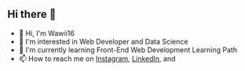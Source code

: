 ## Hi there 👋

<!--
**wawii16/wawii16** is a ✨ _special_ ✨ repository because its `README.md` (this file) appears on your GitHub profile.

Here are some ideas to get you started:

- 🔭 I’m currently working on ...
- 🌱 I’m currently learning ...
- 👯 I’m looking to collaborate on ...
- 🤔 I’m looking for help with ...
- 💬 Ask me about ...
- 📫 How to reach me: ...
- 😄 Pronouns: ...
- ⚡ Fun fact: ...
-->

- 👋 Hi, I'm Wawii16
- 👯 I'm interested in Web Developer and Data Science
- 🌱 I'm currently learning Front-End Web Development Learning Path
- 📫 How to reach me on 
<a href="https://www.instagram.com/wawii16" target="_blank">Instagram</a>, 
<a href="https://www.linkedin.com/in/dwi-wahyu-m-9a598328a" target="_blank">LinkedIn</a>, and 
 
<!---
nurrizkiap/nurrizkiap is a ✨ special ✨ repository because its `README.md` (this file) appears on your GitHub profile.
You can click the Preview link to take a look at your changes.
--->
